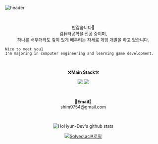 ![header](https://capsule-render.vercel.app/api?type=waving&color=0:ed9d0b,100:f94001&height=300&section=header&text=Welcome%20&fontSize=90&animation=fadeIn&fontAlignY=40&fontColor=ffffff&desc=%20HoHyun-Dev's%20GitHub%20Profile&descAlignY=53&descSize=22&descAlign=60)


<br>

<p align="center">
    반갑습니다👐 <br>
    컴퓨터공학을 전공 중이며, <br>
    하나를 배우더라도 깊이 있게 배우려는 자세로 게임 개발을 하고 있습니다.

    Nice to meet you👐
    I'm majoring in computer engineering and learning game development.
</p>

<br>

<p align="center">
    <Strong>⚒️Main Stack⚒️</Strong><br>
</p>

<p align="center" display="inline-block">
    <img src="https://img.shields.io/badge/Unreal Engine-0E1128?style=for-the-badge&logo=unrealengine&logoColor=white"> 
    <img src="https://img.shields.io/badge/C++-00599C?style=for-the-badge&logo=C%2B%2B&logoColor=white"/>
</p>

<br>
<p align="center">
<Strong>📧Email📧</Strong><br>shim9754@gmail.com<br>
</p>

<br>

<div align="center">
    
![HoHyun-Dev's github stats](https://github-readme-stats.vercel.app/api?username=HoHyun-Dev&show_icons=true)

[![Solved.ac프로필](http://mazassumnida.wtf/api/v2/generate_badge?boj=shim7925)](https://solved.ac/shim7925)
</div>
